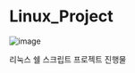 # Linux_Project
![image](https://user-images.githubusercontent.com/31213158/167132718-c45b7233-efe6-44bf-a175-0a7637d8ab31.png)

리눅스 쉘 스크립트 프로젝트 진행물
